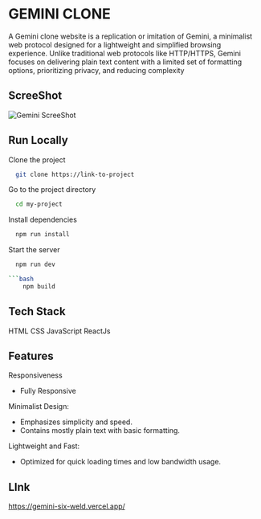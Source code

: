 
# GEMINI CLONE

A Gemini clone website is a replication or imitation of Gemini, a minimalist web protocol designed for a lightweight and simplified browsing experience. Unlike traditional web protocols like HTTP/HTTPS, Gemini focuses on delivering plain text content with a limited set of formatting options, prioritizing privacy, and reducing complexity


## ScreeShot
![Gemini ScreeShot](<Screenshot 2024-05-18 181649.png>)


## Run Locally

Clone the project

```bash
  git clone https://link-to-project
```

Go to the project directory

```bash
  cd my-project
```

Install dependencies

```bash
  npm run install
```

Start the server

```bash
  npm run dev

```bash
    npm build
```


## Tech Stack
HTML
CSS
JavaScript 
ReactJs




## Features

Responsiveness
- Fully Responsive

Minimalist Design:

- Emphasizes simplicity and speed.
- Contains mostly plain text with basic formatting.

Lightweight and Fast:

- Optimized for quick loading times and low bandwidth usage.
 


## LInk

https://gemini-six-weld.vercel.app/